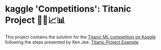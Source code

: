 # kaggle 'Competitions': Titanic Project 👩‍💻📈📊

This project contains the solution for the  [Titanic ML competition on Kaggle](https://www.kaggle.com/c/titanic) following the steps presented by Ken Jee: [Titanic Project Example](https://www.kaggle.com/kenjee/titanic-project-example)
